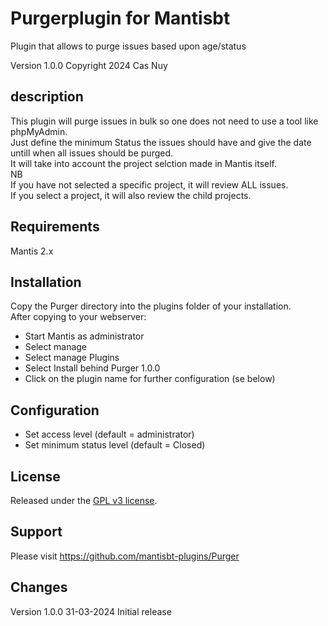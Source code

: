 # Purgerplugin for Mantisbt
Plugin that allows to purge issues based upon age/status

Version 1.0.0
Copyright 2024 Cas Nuy

## description

This plugin will purge issues in bulk so one does not need to use a tool like phpMyAdmin.<br>
Just define the minimum Status the issues should have and give the date untill when all issues should be purged.<br>
It will take into account the project selction made in Mantis itself.<br>
NB<br>
If you have not selected a specific project, it will review ALL issues.<br>
If you select a project, it will also review the child projects.<br>

## Requirements

Mantis 2.x

## Installation

Copy the Purger directory into the plugins folder of your installation.<br>
After copying to your webserver:<br>
- Start Mantis as administrator<br>
- Select manage<br>
- Select manage Plugins<br>
- Select Install behind Purger 1.0.0<br>
- Click on the plugin name for further configuration (se below)<br>


## Configuration

- Set access level (default = administrator)
- Set minimum status level (default = Closed)

## License

Released under the [GPL v3 license](http://opensource.org/licenses/GPL-3.0).


## Support

Please visit https://github.com/mantisbt-plugins/Purger

## Changes

Version 1.0.0	31-03-2024	Initial release 
